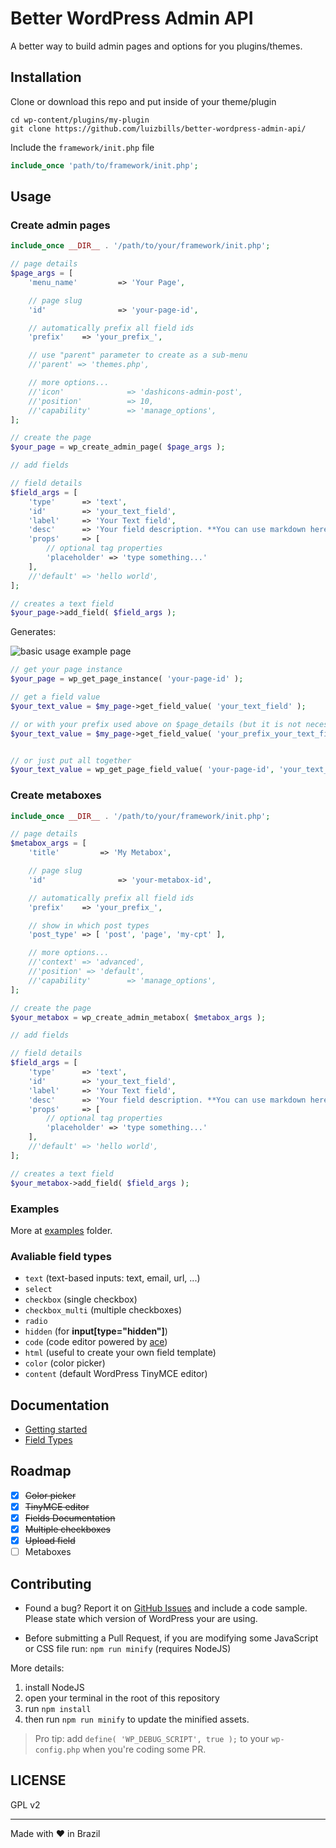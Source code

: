 # Better WordPress Admin API

A better way to build admin pages and options for you plugins/themes.

## Installation

Clone or download this repo and put inside of your theme/plugin
```
cd wp-content/plugins/my-plugin
git clone https://github.com/luizbills/better-wordpress-admin-api/
```

Include the `framework/init.php` file
```php
include_once 'path/to/framework/init.php';
```

## Usage

### Create admin pages

```php
include_once __DIR__ . '/path/to/your/framework/init.php';

// page details
$page_args = [
    'menu_name'         => 'Your Page',

    // page slug
    'id'                => 'your-page-id',

    // automatically prefix all field ids
    'prefix'    => 'your_prefix_',

    // use "parent" parameter to create as a sub-menu
    //'parent' => 'themes.php',

    // more options...
    //'icon'              => 'dashicons-admin-post',
    //'position'          => 10,
    //'capability'        => 'manage_options',
];

// create the page
$your_page = wp_create_admin_page( $page_args );

// add fields

// field details
$field_args = [
    'type'      => 'text',
    'id'        => 'your_text_field',
    'label'     => 'Your Text field',
    'desc'      => 'Your field description. **You can use markdown here**.',
    'props'     => [
        // optional tag properties
        'placeholder' => 'type something...'
    ],
    //'default' => 'hello world',
];

// creates a text field
$your_page->add_field( $field_args );
```

Generates:

![basic usage example page](docs/assets/page-usage-example.png)

```php
// get your page instance
$your_page = wp_get_page_instance( 'your-page-id' );

// get a field value
$your_text_value = $my_page->get_field_value( 'your_text_field' );

// or with your prefix used above on $page_details (but it is not necessary)
$your_text_value = $my_page->get_field_value( 'your_prefix_your_text_field' );


// or just put all together
$your_text_value = wp_get_page_field_value( 'your-page-id', 'your_text_field' );
```

### Create metaboxes

```php
include_once __DIR__ . '/path/to/your/framework/init.php';

// page details
$metabox_args = [
    'title'         => 'My Metabox',

    // page slug
    'id'                => 'your-metabox-id',

    // automatically prefix all field ids
    'prefix'    => 'your_prefix_',

    // show in which post types
    'post_type' => [ 'post', 'page', 'my-cpt' ],

    // more options...
    //'context' => 'advanced',
	//'position' => 'default',
    //'capability'        => 'manage_options',
];

// create the page
$your_metabox = wp_create_admin_metabox( $metabox_args );

// add fields

// field details
$field_args = [
    'type'      => 'text',
    'id'        => 'your_text_field',
    'label'     => 'Your Text field',
    'desc'      => 'Your field description. **You can use markdown here**.',
    'props'     => [
        // optional tag properties
        'placeholder' => 'type something...'
    ],
    //'default' => 'hello world',
];

// creates a text field
$your_metabox->add_field( $field_args );
```

### Examples

More at [examples](/examples) folder.

### Avaliable field types

- `text` (text-based inputs: text, email, url, ...)
- `select`
- `checkbox` (single checkbox)
- `checkbox_multi` (multiple checkboxes)
- `radio`
- `hidden` (for **input[type="hidden"]**)
- `code` (code editor powered by [ace](https://ace.c9.io/))
- `html` (useful to create your own field template)
- `color` (color picker)
- `content` (default WordPress TinyMCE editor)

## Documentation

- [Getting started](docs/getting-started.md)
- [Field Types](docs/field-types.md)

## Roadmap

- [x] ~~Color picker~~
- [x] ~~TinyMCE editor~~
- [x] ~~Fields Documentation~~
- [x] ~~Multiple checkboxes~~
- [x] ~~Upload field~~
- [ ] Metaboxes

## Contributing

- Found a bug? Report it on [GitHub Issues](https://github.com/luizbills/better-wordpress-admin-api/issues) and include a code sample. Please state which version of WordPress your are using.

- Before submitting a Pull Request, if you are modifying some JavaScript or CSS file run: `npm run minify` (requires NodeJS)

More details:
1. install NodeJS
1. open your terminal in the root of this repository
1. run `npm install`
1. then run `npm run minify` to update the minified assets.

> Pro tip: add `define( 'WP_DEBUG_SCRIPT', true );` to your `wp-config.php` when you're coding some PR.

## LICENSE

GPL v2

---

Made with ❤ in Brazil
